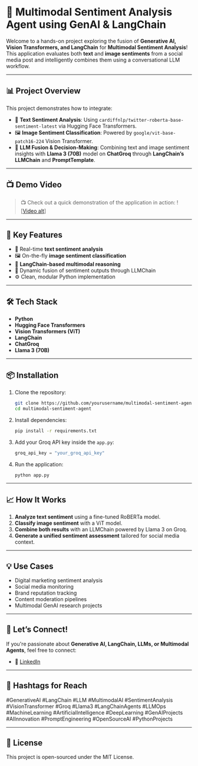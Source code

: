 # 🚀 Multimodal Sentiment Analysis Agent using GenAI & LangChain

Welcome to a hands-on project exploring the fusion of **Generative AI, Vision Transformers, and LangChain** for **Multimodal Sentiment Analysis**! This application evaluates both **text** and **image sentiments** from a social media post and intelligently combines them using a conversational LLM workflow.

---

## 📊 Project Overview

This project demonstrates how to integrate:

* 📝 **Text Sentiment Analysis**: Using `cardiffnlp/twitter-roberta-base-sentiment-latest` via Hugging Face Transformers.
* 🖼️ **Image Sentiment Classification**: Powered by `google/vit-base-patch16-224` Vision Transformer.
* 🤖 **LLM Fusion & Decision-Making**: Combining text and image sentiment insights with **Llama 3 (70B)** model on **ChatGroq** through **LangChain’s LLMChain** and **PromptTemplate**.

---

## 📺 Demo Video

> 📺 Check out a quick demonstration of the application in action:
> ![[Video alt](https://github.com/AbelPriyakumarP/MultiModel-Sentiment-Analysis/blob/574edf5f6fb5cd6a3b3e7c3f47e79ddfa731caad/mulitmodel%20sentiment-analysis.mp4)]

---

## 📌 Key Features

* 📃 Real-time **text sentiment analysis**
* 🖼️ On-the-fly **image sentiment classification**
* 🔗 **LangChain-based multimodal reasoning**
* 💬 Dynamic fusion of sentiment outputs through LLMChain
* ⚙️ Clean, modular Python implementation

---

## 🛠️ Tech Stack

* **Python**
* **Hugging Face Transformers**
* **Vision Transformers (ViT)**
* **LangChain**
* **ChatGroq**
* **Llama 3 (70B)**

---

## 📦 Installation

1. Clone the repository:

   ```bash
   git clone https://github.com/yourusername/multimodal-sentiment-agent.git
   cd multimodal-sentiment-agent
   ```

2. Install dependencies:

   ```bash
   pip install -r requirements.txt
   ```

3. Add your Groq API key inside the `app.py`:

   ```python
   groq_api_key = "your_groq_api_key"
   ```

4. Run the application:

   ```bash
   python app.py
   ```

---

## 📈 How It Works

1. **Analyze text sentiment** using a fine-tuned RoBERTa model.
2. **Classify image sentiment** with a ViT model.
3. **Combine both results** with an LLMChain powered by Llama 3 on Groq.
4. **Generate a unified sentiment assessment** tailored for social media context.

---

## 💡 Use Cases

* Digital marketing sentiment analysis
* Social media monitoring
* Brand reputation tracking
* Content moderation pipelines
* Multimodal GenAI research projects

---

## 🤝 Let’s Connect!

If you're passionate about **Generative AI, LangChain, LLMs, or Multimodal Agents**, feel free to connect:

* 📱 [LinkedIn]([https://www.linkedin.com/in/yourprofile](https://www.linkedin.com/in/abel-priyakumar-p/))

---

## 📌 Hashtags for Reach

\#GenerativeAI #LangChain #LLM #MultimodalAI #SentimentAnalysis #VisionTransformer #Groq #Llama3 #LangChainAgents #LLMOps #MachineLearning #ArtificialIntelligence #DeepLearning #GenAIProjects #AIInnovation #PromptEngineering #OpenSourceAI #PythonProjects

---

## 📜 License

This project is open-sourced under the MIT License.
